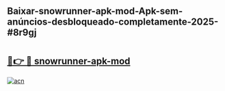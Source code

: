 ## Baixar-snowrunner-apk-mod-Apk-sem-anúncios-desbloqueado-completamente-2025-#8r9gj

# <h2><a href="https://ainizakaria.my?title=snowrunner-apk-mod&ref=20M">🔗👉 🔴 snowrunner-apk-mod</a></h2>

[![acn](https://github.com/user-attachments/assets/0f9c940e-d8b0-45ae-aac7-cd30a18b3e1c)](https://ainizakaria.my?title=snowrunner-apk-mod&ref=20M)

